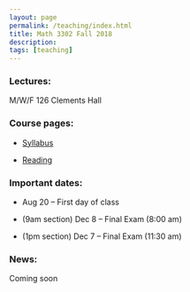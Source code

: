 ```yaml
---
layout: page
permalink: /teaching/index.html
title: Math 3302 Fall 2018
description: 
tags: [teaching]
---
```



### Lectures: 

M/W/F 126 Clements Hall


### Course pages:

* <a href="/assets/math3302_syll.pdf">Syllabus</a>

* <a href="reading.html">Reading</a>


### Important dates:

* Aug 20 – First day of class

* (9am section) Dec 8 – Final Exam (8:00 am)

* (1pm section) Dec 7 – Final Exam (11:30 am)

### News:

Coming soon












